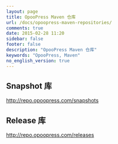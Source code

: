 ```yaml
---
layout: page
title: OpooPress Maven 仓库
url: /docs/opoopress-maven-repositories/
comments: true
date: 2015-02-28 11:20
sidebar: false
footer: false
description: "OpooPress Maven 仓库"
keywords: "OpooPress, Maven"
no_english_version: true
---
```


## Snapshot 库

http://repo.opoopress.com/snapshots

## Release 库

http://repo.opoopress.com/releases
